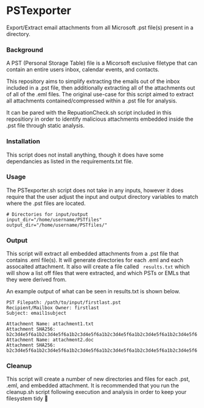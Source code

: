 # PSTexporter
Export/Extract email attachments from all Microsoft .pst file(s) present in a directory. 

### Background

A PST (Personal Storage Table) file is a Micorsoft exclusive filetype that can contain an entire users inbox, calendar events, and contacts. 

This repository aims to simplify extracting the emails out of the inbox included in a .pst file, then additionally extracting all of the attachments out of all of the .eml files. 
The original use-case for this script aimed to extract all attachments contained/compressed within a .pst file for analysis. 

It can be pared with the RepuationCheck.sh script included in this repositiory in order to identify malicious attachments embedded inside the .pst file through static analysis. 

### Installation

This script does not install anything, though it does have some dependancies as listed in the requirements.txt file. 

### Usage

The PSTexporter.sh script does not take in any inputs, however it does require that the user adjust the input and output directory variables to match where the .pst files are located. 

```
# Directories for input/output
input_dir="/home/username/PSTfiles"
output_dir="/home/username/PSTfiles/"
```
### Output

This script will extract all embedded attachments from a .pst file that contains .eml file(s). It will generate directories for each .eml and each assocaited attachment. It also will create a file called ``` results.txt``` which will show a list off files that were extracted, and which PSTs or EMLs that they were derived from. 

An example output of what can be seen in results.txt is shown below.

```
PST Filepath: /path/to/input/firstlast.pst
Recipient/Mailbox Owner: firstlast
Subject: email1subject

Attachment Name: attachment1.txt
Attachment SHA256:
b2c3d4e5f6a1b2c3d4e5f6a1b2c3d4e5f6a1b2c3d4e5f6a1b2c3d4e5f6a1b2c3d4e5f6
Attachment Name: attachment2.doc
Attachment SHA256:
b2c3d4e5f6a1b2c3d4e5f6a1b2c3d4e5f6a1b2c3d4e5f6a1b2c3d4e5f6a1b2c3d4e5f6
```

### Cleanup

This script will create a number of new directories and files for each .pst, .eml, and embedded attachment. It is recommended that you run the cleanup.sh script following execution and analysis in order to keep your filesystem tidy 🧹



